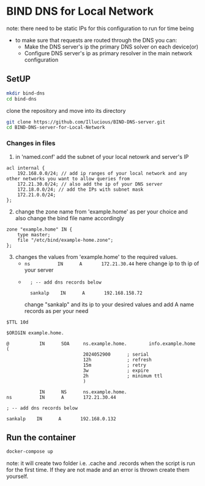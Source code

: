 # BIND DNS for Local Network

note: there need to be static IPs for this configuration to run for time being

- to make sure that requests are routed through the DNS you can:
    - Make the DNS server's ip the primary DNS solver on each device(or)
    - Configure DNS server's ip as primary resolver in the main network configuration

## SetUP
```sh
mkdir bind-dns
cd bind-dns
```
clone the repository and move into its directory
```sh
git clone https://github.com/Illucious/BIND-DNS-server.git
cd BIND-DNS-server-for-Local-Network 
```
### Changes in files
1. in 'named.conf' add the subnet of your local netowrk and server's IP
```cofig
acl internal {
    192.168.0.0/24; // add ip ranges of your local network and any other networks you want to allow queries from
    172.21.30.0/24; // also add the ip of your DNS server
    172.18.0.0/24; // add the IPs with subnet mask
    172.21.0.0/24;
};
```
2. change the zone name from 'example.home' as per your choice and also change the bind file name accordingly
```config
zone "example.home" IN {
    type master;
    file "/etc/bind/example-home.zone";
};
```
3. changes the values from 'example.home' to the required values.
    - ```ns          IN      A       172.21.30.44``` here change ip to th ip of your server
    - ```
        ; -- add dns records below

        sankalp    IN      A       192.168.158.72
        ```
        change "sankalp" and its ip to your desired values and add A name records as per your need

```config
$TTL 10d

$ORIGIN example.home.

@           IN      SOA     ns.example.home.        info.example.home (
                            2024052900      ; serial
                            12h             ; refresh
                            15m             ; retry
                            3w              ; expire
                            2h              ; minimum ttl 
                            )

            IN      NS      ns.example.home.
ns          IN      A       172.21.30.44

; -- add dns records below

sankalp    IN      A       192.168.0.132
```


## Run the container
```bash
docker-compose up 
```
note: it will create two folder i.e. .cache and .records when the script is run for the first time. If they are not made and an error is thrown create them yourself.

## 